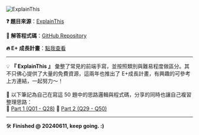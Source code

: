 ![ExplainThis](https://github.com/user-attachments/assets/5193608c-8e8f-4452-a459-c790e6bcb49b)

**:question: 題目來源**：[ExplainThis](https://www.explainthis.io/zh-hant/swe/fe-whiteboard)  

**:100: 解答程式碼**：[GitHub Repository](https://github.com/farmerlin731/Frontend50)

**🔥 E+ 成長計畫**：[點我查看](https://www.explainthis.io/zh-hant/e-plus)

---

💡 **『 ExplainThis 』** 彙整了常見的前端手寫，並按照類別與難易程度做區分。其不只佛心提供了大量的免費資源，這兩年也推出了 E+成長計畫，有興趣的可參考上方連結，一起努力～！
<br/><br/>
📌 以下筆記為自己在寫這 50 題中的思路邏輯與程式碼，分享的同時也讓自己複習整理思路：  
🔹 [Part 1 (Q01 - Q28)](https://crimson-wasabi-629.notion.site/50-Part-1-1942fcabe9c78001954ad1716bdd796a)  🔹 [Part 2 (Q29 - Q50)](https://crimson-wasabi-629.notion.site/50-1942fcabe9c78003b162d8ed87521124?pvs=4)

---

🛠 **Finished @ 20240611, keep going. :)**
